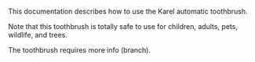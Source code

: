 This documentation describes how to use the Karel automatic toothbrush.

Note that this toothbrush is totally safe to use for children, adults, pets, wildlife, and trees.

The toothbrush requires more info (branch).